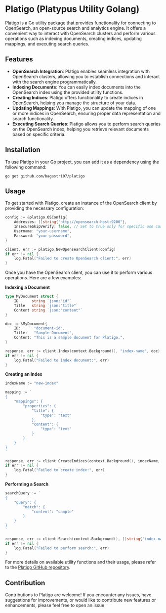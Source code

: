 
# Platigo (Platypus Utility Golang)

Platigo is a Go utility package that provides functionality for connecting to OpenSearch, an open-source search and analytics engine. It offers a convenient way to interact with OpenSearch clusters and perform various operations such as indexing documents, creating indices, updating mappings, and executing search queries.

## Features

- **OpenSearch Integration**: Platigo enables seamless integration with OpenSearch clusters, allowing you to establish connections and interact with the search engine programmatically.
- **Indexing Documents**: You can easily index documents into the OpenSearch index using the provided utility functions.
- **Creating Indices**: Platigo offers functionality to create indices in OpenSearch, helping you manage the structure of your data.
- **Updating Mappings**: With Platigo, you can update the mapping of one or more indices in OpenSearch, ensuring proper data representation and search functionality.
- **Executing Search Queries**: Platigo allows you to perform search queries on the OpenSearch index, helping you retrieve relevant documents based on specific criteria.

## Installation

To use Platigo in your Go project, you can add it as a dependency using the following command:

```shell
go get github.com/bagastri07/platigo
```

## Usage

To get started with Platigo, create an instance of the OpenSearch client by providing the necessary configuration:

```go
config := &platigo.OSConfig{
    Addresses: []string{"http://opensearch-host:9200"},
    InsecureSkipVerify: false, // Set to true only for specific use cases where SSL certificate verification is intentionally skipped
    Username: "your-username",
    Password: "your-password",
}

client, err := platigo.NewOpensearchClient(config)
if err != nil {
    log.Fatal("Failed to create OpenSearch client:", err)
}
```

Once you have the OpenSearch client, you can use it to perform various operations. Here are a few examples:

**Indexing a Document**

```go
type MyDocument struct {
    ID      string `json:"id"`
    Title   string `json:"title"`
    Content string `json:"content"`
}

doc := &MyDocument{
    ID:      "document-id",
    Title:   "Sample Document",
    Content: "This is a sample document for Platigo.",
}

response, err := client.Index(context.Background(), "index-name", doc)
if err != nil {
    log.Fatal("Failed to index document:", err)
}
```

**Creating an Index**
```go
indexName := "new-index"

mapping := `
{
    "mappings": {
        "properties": {
            "title": {
                "type": "text"
            },
            "content": {
                "type": "text"
            }
        }
    }
}
`

response, err := client.CreateIndices(context.Background(), indexName, strings.NewReader(mapping))
if err != nil {
    log.Fatal("Failed to create index:", err)
}
```

**Performing a Search**
```go
searchQuery := `
{
    "query": {
        "match": {
            "content": "sample"
        }
    }
}
`

response, err := client.Search(context.Background(), []string{"index-name"}, strings.NewReader(searchQuery))
if err != nil {
    log.Fatal("Failed to perform search:", err)
}
```

For more details on available utility functions and their usage, please refer to the [Platigo GitHub repository](https://github.com/bagastri07/platigo).

## Contribution

Contributions to Platigo are welcome! If you encounter any issues, have suggestions for improvements, or would like to contribute new features or enhancements, please feel free to open an issue


